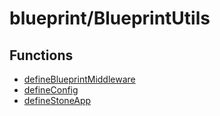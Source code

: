 # blueprint/BlueprintUtils

## Functions

- [defineBlueprintMiddleware](functions/defineBlueprintMiddleware.md)
- [defineConfig](functions/defineConfig.md)
- [defineStoneApp](functions/defineStoneApp.md)

